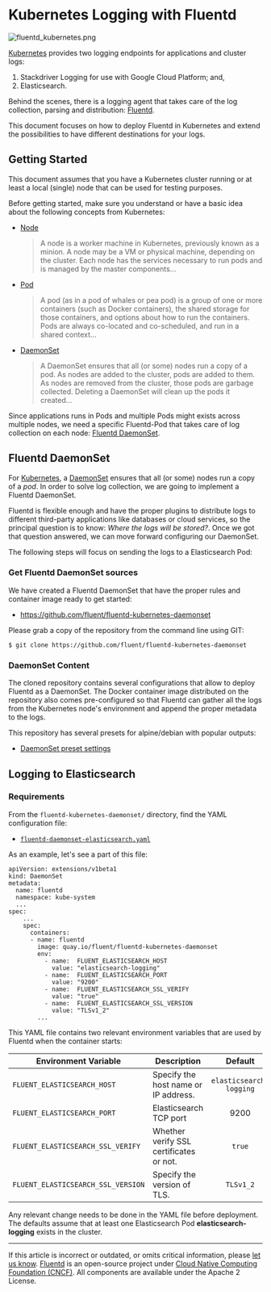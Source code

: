 # Kubernetes Logging with Fluentd

![fluentd_kubernetes.png](/images/fluentd_kubernetes.png)

[Kubernetes](http://kubernetes.io) provides two logging endpoints for
applications and cluster logs:

1. Stackdriver Logging for use with Google Cloud Platform; and,
2. Elasticsearch.

Behind the scenes, there is a logging agent that takes care of the log
collection, parsing and distribution: [Fluentd](http://www.fluentd.org).

This document focuses on how to deploy Fluentd in Kubernetes and extend the
possibilities to have different destinations for your logs.


## Getting Started

This document assumes that you have a Kubernetes cluster running or at least a
local (single) node that can be used for testing purposes.

Before getting started, make sure you understand or have a basic idea about the
following concepts from Kubernetes:

- [Node](https://kubernetes.io/docs/admin/node/)

  > A node is a worker machine in Kubernetes, previously known as a minion. A
  > node may be a VM or physical machine, depending on the cluster. Each node
  > has the services necessary to run pods and is managed by the master
  > components...

- [Pod](https://kubernetes.io/docs/user-guide/pods/)

  > A pod (as in a pod of whales or pea pod) is a group of one or more
  > containers (such as Docker containers), the shared storage for those
  > containers, and options about how to run the containers. Pods are always
  > co-located and co-scheduled, and run in a shared context...

- [DaemonSet](https://kubernetes.io/docs/admin/daemons/)

  > A DaemonSet ensures that all (or some) nodes run a copy of a pod. As nodes
  > are added to the cluster, pods are added to them. As nodes are removed from
  > the cluster, those pods are garbage collected. Deleting a DaemonSet will
  > clean up the pods it created...

Since applications runs in Pods and multiple Pods might exists across multiple
nodes, we need a specific Fluentd-Pod that takes care of log collection on each
node: [Fluentd DaemonSet](/articles/fluentd_daemonset.md).


## Fluentd DaemonSet

For [Kubernetes](https://kubernetes.io), a
[DaemonSet](https://kubernetes.io/docs/admin/daemons/) ensures that all (or
some) nodes run a copy of a *pod*. In order to solve log collection, we are
going to implement a Fluentd DaemonSet.

Fluentd is flexible enough and have the proper plugins to distribute logs to
different third-party applications like databases or cloud services, so the
principal question is to know: *Where the logs will be stored?*. Once we got
that question answered, we can move forward configuring our DaemonSet.

The following steps will focus on sending the logs to a Elasticsearch Pod:

### Get Fluentd DaemonSet sources

We have created a Fluentd DaemonSet that have the proper rules and container
image ready to get started:

-   <https://github.com/fluent/fluentd-kubernetes-daemonset>

Please grab a copy of the repository from the command line using GIT:

``` {.CodeRay}
$ git clone https://github.com/fluent/fluentd-kubernetes-daemonset
```


### DaemonSet Content

The cloned repository contains several configurations that allow to deploy
Fluentd as a DaemonSet. The Docker container image distributed on the repository
also comes pre-configured so that Fluentd can gather all the logs from the
Kubernetes node's environment and append the proper metadata to the logs.

This repository has several presets for alpine/debian with popular outputs:

- [DaemonSet preset
  settings](https://github.com/fluent/fluentd-kubernetes-daemonset/tree/master/docker-image/v0.12)


## Logging to Elasticsearch

### Requirements

From the `fluentd-kubernetes-daemonset/` directory, find the YAML configuration
file:

- [`fluentd-daemonset-elasticsearch.yaml`](https://github.com/fluent/fluentd-kubernetes-daemonset/blob/master/fluentd-daemonset-elasticsearch.yaml)

As an example, let's see a part of this file:

``` {.CodeRay}
apiVersion: extensions/v1beta1
kind: DaemonSet
metadata:
  name: fluentd
  namespace: kube-system
  ...
spec:
    ...
    spec:
      containers:
      - name: fluentd
        image: quay.io/fluent/fluentd-kubernetes-daemonset
        env:
          - name:  FLUENT_ELASTICSEARCH_HOST
            value: "elasticsearch-logging"
          - name:  FLUENT_ELASTICSEARCH_PORT
            value: "9200"
          - name:  FLUENT_ELASTICSEARCH_SSL_VERIFY
            value: "true"
          - name:  FLUENT_ELASTICSEARCH_SSL_VERSION
            value: "TLSv1_2"
        ...
```

This YAML file contains two relevant environment variables that are used by
Fluentd when the container starts:

| Environment Variable                | Description                            | Default               |
|-------------------------------------|----------------------------------------|:---------------------:|
| `FLUENT_ELASTICSEARCH_HOST`         | Specify the host name or IP address.   | `elasticsearch-logging` |
| `FLUENT_ELASTICSEARCH_PORT`         | Elasticsearch TCP port                 | 9200                  |
| `FLUENT_ELASTICSEARCH_SSL_VERIFY`  | Whether verify SSL certificates or not.| `true`                  |
| `FLUENT_ELASTICSEARCH_SSL_VERSION` | Specify the version of TLS.            | `TLSv1_2`               |

Any relevant change needs to be done in the YAML file before deployment. The
defaults assume that at least one Elasticsearch Pod **elasticsearch-logging**
exists in the cluster.


------------------------------------------------------------------------

If this article is incorrect or outdated, or omits critical information, please
[let us know](https://github.com/fluent/fluentd-docs-gitbook/issues?state=open).
[Fluentd](http://www.fluentd.org/) is an open-source project under [Cloud Native
Computing Foundation (CNCF)](https://cncf.io/). All components are available
under the Apache 2 License.
